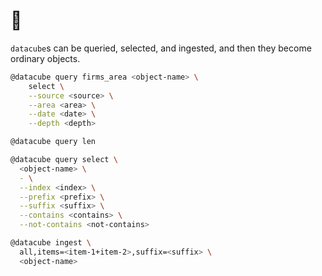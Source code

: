 # 🧊

`datacube`s can be queried, selected, and ingested, and then they become ordinary objects.

```bash
@datacube query firms_area <object-name> \
	select \
	--source <source> \
	--area <area> \
	--date <date> \
	--depth <depth>

@datacube query len

@datacube query select \
  <object-name> \
  - \
  --index <index> \
  --prefix <prefix> \
  --suffix <suffix> \
  --contains <contains> \
  --not-contains <not-contains>

@datacube ingest \
  all,items=<item-1+item-2>,suffix=<suffix> \
  <object-name>
```